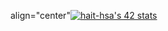 align="center"<a  href="https://github.com/oakoudad/badge42"><img src="https://badge.mediaplus.ma/greenbinary/hait-hsa" alt="hait-hsa's 42 stats" /></a>
